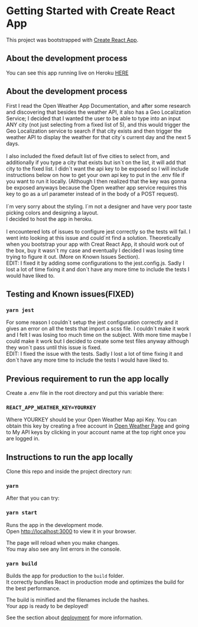 # Getting Started with Create React App

This project was bootstrapped with [Create React App](https://github.com/facebook/create-react-app).

## About the development process
You can see this app running live on Heroku [HERE](https://teco-weather-app.herokuapp.com/)

## About the development process
First I read the Open Weather App Documentation, and after some research and discovering that besides the weather API, it also has a Geo Localization Service; I decided that I wanted the user to be able to type into an input ANY city (not just selecting from a fixed list of 5), and this would trigger the Geo Localization service to search if that city exists and then trigger the weather API to display the weather for that city´s current day and the next 5 days.\
\
I also included the fixed default list of five cities to select from, and additionally if you type a city that exists but isn´t on the list, it will add that city to the fixed list.
I didn´t want the api key to be exposed so I will include instructions below on how to get your own api key to put in the .env file if you want to run it locally. (Although I then realized that the key was gonna be exposed anyways because the Open weather app service requires this key to go as a url parameter instead of in the body of a POST request).\
\
I´m very sorry about the styling. I´m not a designer and have very poor taste picking colors and designing a layout.
\
I decided to host the app in heroku.\
\
I encountered lots of issues to configure jest correctly so the tests will fail. I went into looking at this issue and could´nt find a solution. Theoretically when you bootstrap your app with Creat React App, it should work out of the box, buy it wasn´t my case and eventually I decided I was losing time trying to figure it out. (More on Known Issues Section).\
EDIT: I fixed it by adding some configurations to the jest.config.js. Sadly I lost a lot of time fixing it and don´t have any more time to include the tests I would have liked to.


## Testing and Known issues(FIXED)
### `yarn jest`

For some reason I couldn´t setup the jest configuration correctly and it gives an error on all the tests that import a scss file. I couldn´t make it work and I felt I was losing too much time on the subject. With more time maybe I could make it work but I decided to create some test files anyway although they won´t pass until this issue is fixed.\
EDIT: I fixed the issue with the tests. Sadly I lost a lot of time fixing it and don´t have any more time to include the tests I would have liked to.

## Previous requirement to run the app locally
Create a .env file in the root directory and put this variable there:

### `REACT_APP_WEATHER_KEY=YOURKEY`

Where YOURKEY should be your Open Weather Map api Key. You can obtain this key by creating a free account in [Open Weather Page](https://openweathermap.org/) and going to My API keys by clicking in your account name at the top right once you are logged in.

## Instructions to run the app locally
Clone this repo and inside the project directory run:

### `yarn`

After that you can try:

### `yarn start`

Runs the app in the development mode.\
Open [http://localhost:3000](http://localhost:3000) to view it in your browser.

The page will reload when you make changes.\
You may also see any lint errors in the console.

### `yarn build`

Builds the app for production to the `build` folder.\
It correctly bundles React in production mode and optimizes the build for the best performance.

The build is minified and the filenames include the hashes.\
Your app is ready to be deployed!

See the section about [deployment](https://facebook.github.io/create-react-app/docs/deployment) for more information.
